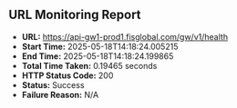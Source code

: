 ## URL Monitoring Report

- **URL:** https://api-gw1-prod1.fisglobal.com/gw/v1/health
- **Start Time:** 2025-05-18T14:18:24.005215
- **End Time:** 2025-05-18T14:18:24.199865
- **Total Time Taken:** 0.19465 seconds
- **HTTP Status Code:** 200
- **Status:** Success
- **Failure Reason:** N/A
